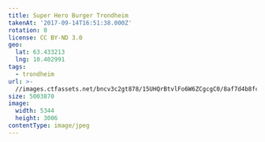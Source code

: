 ```yaml
---
title: Super Hero Burger Trondheim
takenAt: '2017-09-14T16:51:38.000Z'
rotation: 0
license: CC BY-ND 3.0
geo:
  lat: 63.433213
  lng: 10.402991
tags:
  - trondheim
url: >-
  //images.ctfassets.net/bncv3c2gt878/15UHQrBtvlFo6W6ZCgcgC0/8af7d4b8fccebd8138e9fd73328d2c85/super-hero-burger-trondheim_37459425295_o
size: 5003870
image:
  width: 5344
  height: 3006
contentType: image/jpeg
---
```


